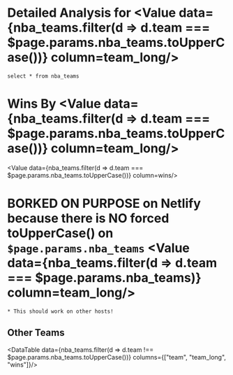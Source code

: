 # Detailed Analysis for <Value data={nba_teams.filter(d => d.team === $page.params.nba_teams.toUpperCase())} column=team_long/>


```nba_teams
select * from nba_teams
```

# Wins By <Value data={nba_teams.filter(d => d.team === $page.params.nba_teams.toUpperCase())} column=team_long/>
<Value data={nba_teams.filter(d => d.team === $page.params.nba_teams.toUpperCase())} column=wins/>

# BORKED ON PURPOSE on Netlify because there is NO forced toUpperCase() on `$page.params.nba_teams` <Value data={nba_teams.filter(d => d.team === $page.params.nba_teams)} column=team_long/>
    * This should work on other hosts!

## Other Teams
<DataTable data={nba_teams.filter(d => d.team !== $page.params.nba_teams.toUpperCase())} columns={["team", "team_long", "wins"]}/>
